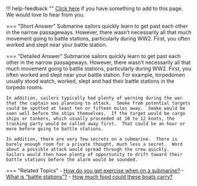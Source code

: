 !!! help-feedback ""
    [Click here](https://other.example.com/feedback) if you have something to add to this page. We would love to hear from you.

=== "Short Answer"
    Submarine sailors quickly learn to get past each other in the narrow passageways. However, there wasn’t necessarily all that much movement going to battle stations, particularly during WW2. First, you often worked and slept near your battle station.

=== "Detailed Answer"
    Submarine sailors quickly learn to get past each other in the narrow passageways.  However, there wasn’t necessarily all that much movement going to battle stations, particularly during WW2.  First, you often worked and slept near your battle station.  For example, torpedomen usually stood watch, worked, slept and had their battle stations in the torpedo rooms.
    
    In addition, sailors typically had plenty of warning during the war that the captain was planning to attack.  Smoke from potential targets could be spotted at least ten or fifteen miles away.  Smoke would be seen well before the ships themselves.  If the target would be cargo ships or tankers, which usually proceeded at 10 to 12 knots, the tracking party would be called away first.  That could be an hour or more before going to battle stations.
    
    In addition, there are very few secrets on a submarine.  There is barely enough room for a private thought, much less a secret.  Word about a possible attack would spread through the crew quickly.  Sailors would then have plenty of opportunity to drift toward their battle stations before the alarm would be sounded.

=== "Related Topics"
    - [How do you get exercise when on a submarine?](./how-do-you-get-exercise-when-on-a-submarine.md)
    - [What is “battle stations”?](./what-is-battle-stations.md)
    - [How much food could these boats carry?](./how-much-food-could-these-boats-carry.md)
